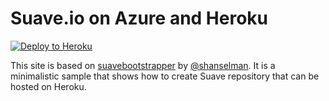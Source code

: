 # Suave.io on Azure and Heroku

[![Deploy to Heroku](https://www.herokucdn.com/deploy/button.png)](https://heroku.com/deploy)

This site is based on [suavebootstrapper](https://github.com/shanselman/suavebootstrapper) by 
[@shanselman](http://github.com/shanselman). It is a minimalistic sample that shows how to
create Suave repository that can be hosted on Heroku.
